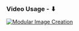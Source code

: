 ### Video Usage - ⬇︎

[![Modular Image Creation](https://github.com/chris1111/Create-Windows-USB/assets/6248794/821913f2-b5c0-4bfa-9b30-6ea200ef1416)](https://youtu.be/o3jZido_jLs)

